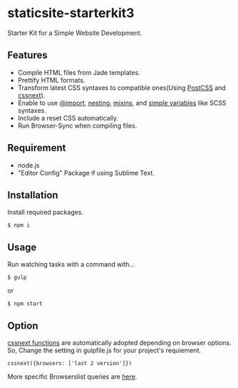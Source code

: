 # staticsite-starterkit3

Starter Kit for a Simple Website Development.

## Features

- Compile HTML files from Jade templates.
- Prettify HTML formats.
- Transform latest CSS syntaxes to compatible ones(Using [PostCSS](http://postcss.org/) and [cssnext](http://cssnext.io/)).
- Enable to use [@import](https://github.com/postcss/postcss-import), [nesting](https://github.com/postcss/postcss-nested), [mixins](https://github.com/postcss/postcss-mixins), and [simple variables](https://github.com/postcss/postcss-simple-vars) like SCSS syntaxes.
- Include a reset CSS automatically.
- Run Browser-Sync when compiling files.

## Requirement

- node.js
- "Editor Config" Package if using Sublime Text.

## Installation

Install required packages.

```
$ npm i
```

## Usage

Run watching tasks with a command with...

```
$ gulp
```

or

```
$ npm start
```

## Option

[cssnext functions](http://cssnext.io/features/) are automatically adopted depending on browser options.  
So, Change the setting in gulpfile.js for your project's requiement.

```
cssnext({browsers: ['last 2 version']})
```

More specific Browserslist queries are [here](https://github.com/ai/browserslist#queries).
